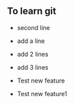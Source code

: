 ## To learn git

- second line

- add a line
- add 2 lines
- add 3 lines

- Test new feature
- Test new feature1

